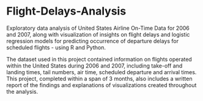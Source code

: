 # Flight-Delays-Analysis
Exploratory data analysis of United States Airline On-Time Data for 2006 and 2007, along with visualization of insights on flight delays and logistic regression models for predicting occurrence of departure delays for scheduled flights - using R and Python.

The dataset used in this project contained information on flights operated within the United States during 2006 and 2007, including take-off and landing times, tail numbers, air time, scheduled departure and arrival times. 
This project, completed within a span of 3 months, also includes a written report of the findings and explanations of visualizations created throughout the analysis.
